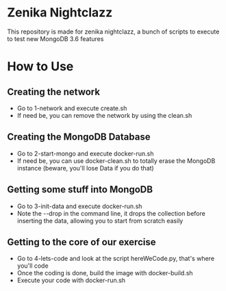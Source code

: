 # Zenika Nightclazz

This repository is made for zenika nightclazz, a bunch of scripts to execute to test new MongoDB 3.6 features

# How to Use

## Creating the network

 * Go to 1-network and execute create.sh
 * If need be, you can remove the network by using the clean.sh

## Creating the MongoDB Database

 * Go to 2-start-mongo and execute docker-run.sh
 * If need be, you can use docker-clean.sh to totally erase the MongoDB instance (beware, you'll lose Data if you do that)

## Getting some stuff into MongoDB

 * Go to 3-init-data and execute docker-run.sh
 * Note the --drop in the command line, it drops the collection before inserting the data, allowing you to start from scratch easily

## Getting to the core of our exercise

 * Go to 4-lets-code and look at the script hereWeCode.py, that's where you'll code
 * Once the coding is done, build the image with docker-build.sh
 * Execute your code with docker-run.sh



